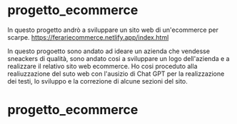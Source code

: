 # progetto_ecommerce
In questo progetto andrò a sviluppare un sito web di un'ecommerce per scarpe.
https://ferariecommerce.netlify.app/index.html

In questo progoetto sono andato ad ideare un azienda che vendesse sneackers di qualità, sono andato cosi a sviluppare un logo dell'azienda e a realizzare il relativo sito web ecommerce.
Ho cosi proceduto alla realiuzzazione del suto web con l'ausizio di Chat GPT per la realizzazione dei testi, lo sviluppo e la correzione di alcune sezioni del sito.

# progetto_ecommerce
